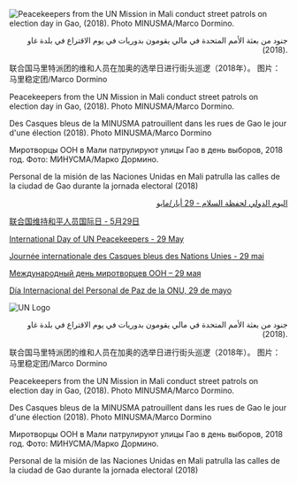 <html><head>
<title>Welcome to the United Nations</title>
<meta http-equiv="X-UA-Compatible" content="IE=edge">
<meta charset="UTF-8">
<meta name="viewport" content="width=device-width, initial-scale=1">
<meta name="msvalidate.01" content="4810E42D0C6EFA40969557F307A275F0">
<meta name="dc.title" content="Welcome to the United Nations">
<meta name="dc.subject" content="Welcome to the United Nations, it's your world.">
<meta name="dc.description" content="Welcome to the United Nations, it's your world.">
<meta name="dc.publisher" content="United Nations">
<meta name="dc.format" content="text/html">
<meta name="dc.language" content="EN">
<meta name="dc.rights" content="United Nations © Copyright 2020">
<meta property="og:title" content="Welcome to the United Nations">
<meta property="og:url" content="http://www.un.org">
<link rel="stylesheet" href="https://www.un.org/en/events/global-assets/bootstrap-3.3.5-dist/css/bootstrap.min.css">
<link rel="stylesheet" href="https://www.un.org/en/events/global-assets/bootstrap-3.3.5-dist/css/bootstrap-theme.min.css">
<link rel="stylesheet" href="https://maxcdn.bootstrapcdn.com/font-awesome/4.6.3/css/font-awesome.min.css">
<link rel="stylesheet" href="//fonts.googleapis.com/css?family=Roboto:400,100,100italic,300,300italic,400italic,500,500italic,700,700italic,900,900italic" media="all">
<link rel="stylesheet" href="https://www.un.org/en/events/global-assets/css/flying-focus.css">
<link rel="stylesheet" href="https://www.un.org/fr/images/splash/animate.css">
<link rel="stylesheet" href="https://www.un.org/fr/images/splash/splash-specific.css">
<link rel="stylesheet" href="https://www.un.org/fr/images/splash/image-position-mobile.css">
<link rel="shortcut icon" href="https://www.un.org/sites/un2.un.org/themes/bootstrap_un2/favicon.ico" type="image/vnd.microsoft.icon">
<script type="text/javascript" async="" src="https://ssl.google-analytics.com/ga.js"></script><script src="//code.jquery.com/jquery-1.10.1.min.js"></script>
<style></style>
<meta name="viewport" content="width=device-width, initial-scale=1"><script type="text/javascript">
  (function(i,s,o,g,r,a,m){i["GoogleAnalyticsObject"]=r;i[r]=i[r]||function(){(i[r].q=i[r].q||[]).push(arguments)},i[r].l=1*new Date();a=s.createElement(o),m=s.getElementsByTagName(o)[0];a.async=1;a.src=g;m.parentNode.insertBefore(a,m)})(window,document,"script","https://www.google-analytics.com/analytics.js","ga");ga("create", "UA-4803886-1", "auto");ga("set", "anonymizeIp", true);ga("send", "pageview");ga("propertyTracker.send", "pageview");
</script>
</head>

<body style="">
<div id="full-screen">   <img id="bg-img" class="bg img-responsive" src="https://cdn.pixabay.com/photo/2015/07/27/20/16/book-863418_960_720.jpg" alt="Peacekeepers from the UN Mission in Mali conduct street patrols on election day in Gao, (2018). Photo MINUSMA/Marco Dormino."> 
  <div class="top-right-question animated16 fadeInUpBig" aria-hidden="true"></div>
  <div class="top-right-question-mobile more animated16 fadeInUpBig" aria-hidden="true"></div>
  <div class="bottom-right-c animated16 fadeInDownBig" aria-hidden="true"></div>
  <div class="bottom-right-c-mobile more animated16 fadeInDownBig" aria-hidden="true"></div>
  <div id="imageDescription" class="triangle-border right">
    <div class="dark-bg ar-desc">
      <p style="text-align:right;">جنود من بعثة الأمم المتحدة في مالي يقومون بدوريات في يوم الاقتراع في بلدة غاو (2018). </p>
    </div>
    <div class="light-bg zh-desc">
      <p>联合国马里特派团的维和人员在加奥的选举日进行街头巡逻（2018年）。 图片：马里稳定团/Marco Dormino</p>
    </div>
    <div class="dark-bg en-desc">
      <p>Peacekeepers from the UN Mission in Mali conduct street patrols on election day in Gao, (2018). Photo MINUSMA/Marco Dormino.</p>
    </div>
    <div class="light-bg fr-desc">
      <p>Des Casques bleus de la MINUSMA patrouillent dans les rues de Gao le jour d'une élection (2018). Photo MINUSMA/Marco Dormino</p>
    </div>
    <div class="dark-bg ru-desc">
      <p>Миротворцы ООН в Мали патрулируют улицы Гао в день выборов, 2018 год. Фото: МИНУСМА/Марко Дормино.</p>
    </div>
    <div class="light-bg es-desc">
      <p>Personal de la misión de las Naciones Unidas en Mali patrulla las calles de la ciudad de Gao durante la jornada electoral (2018)</p>
    </div>
  </div>
  <div id="siteDescDescription" class="triangle-border right">
    <div class="dark-bg ar-desc">
      <p style="text-align:right;"><a href="https://www.un.org/ar/observances/peacekeepers-day">اليوم الدولي لحفظة السلام - 29 أيار/مايو</a></p>
    </div>
    <div class="light-bg zh-desc">
      <p><a href="https://www.un.org/zh/observances/peacekeepers-day">联合国维持和平人员国际日 - 5月29日</a></p>
    </div>
    <div class="dark-bg en-desc">
      <p><a href="https://www.un.org/en/observances/peacekeepers-day">International Day of UN Peacekeepers - 29 May</a></p>
    </div>
    <div class="light-bg fr-desc">
      <p><a href="https://www.un.org/fr/observances/peacekeepers-day">Journée internationale des Casques bleus des Nations Unies - 29 mai</a></p>
    </div>
    <div class="dark-bg ru-desc">
      <p><a href="https://www.un.org/ru/observances/peacekeepers-day">Международный день миротворцев ООН – 29 мая</a></p>
    </div>
    <div class="light-bg es-desc">
      <p><a href="https://www.un.org/es/observances/peacekeepers-day">Día Internacional del Personal de Paz de la ONU, 29 de mayo</a></p>
    </div>
  </div>
  <div id="imageDescription-mobile" class="">
    <div class="row">
      <div class="col-sm-12">
        <div id="desc-header"><img class="img-responsive un-logo animated10 fadeIn" src="https://cdn.pixabay.com/photo/2021/06/04/04/52/04-52-25-709_960_720.png" alt="UN Logo"></div>
      </div>
    </div>
    <div class="row desc-mobile-text">
      <div class="col-sm-12">
        <div class="descItem dark-bg-mobile ar-desc">
          <p style="text-align:right;">جنود من بعثة الأمم المتحدة في مالي يقومون بدوريات في يوم الاقتراع في بلدة غاو (2018). </p>
        </div>
        <div class="descItem light-bg-mobile zh-desc">
          <p>联合国马里特派团的维和人员在加奥的选举日进行街头巡逻（2018年）。 图片：马里稳定团/Marco Dormino</p>
        </div>
        <div class="descItem dark-bg-mobile en-desc">
          <p>Peacekeepers from the UN Mission in Mali conduct street patrols on election day in Gao, (2018). Photo MINUSMA/Marco Dormino.</p>
        </div>
        <div class="descItem light-bg-mobile fr-desc">
          <p>Des Casques bleus de la MINUSMA patrouillent dans les rues de Gao le jour d'une élection (2018). Photo MINUSMA/Marco Dormino</p>
        </div>
        <div class="descItem dark-bg-mobile ru-desc">
          <p>Миротворцы ООН в Мали патрулируют улицы Гао в день выборов, 2018 год. Фото: МИНУСМА/Марко Дормино.</p>
        </div>
        <div class="descItem light-bg-mobile es-desc">
          <p>Personal de la misión de las Naciones Unidas en Mali patrulla las calles de la ciudad de Gao durante la jornada electoral (2018)</p>
        </div>
      </div>
    </div>
  </div>
